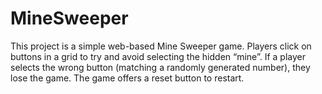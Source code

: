 # MineSweeper
This project is a simple web-based Mine Sweeper game. Players click on buttons in a grid to try and avoid selecting the hidden “mine”. If a player selects the wrong button (matching a randomly generated number), they lose the game. The game offers a reset button to restart.
